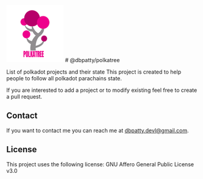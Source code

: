  
<img src="https://github.com/dbpatty/polkatree/blob/master/polkatree/img/polkatree1.png" height="150px" /> 
# @dbpatty/polkatree

List of polkadot projects and their state
This project is created to help people to follow all polkadot parachains state.
 
If you are interested to add a project or to modify existing feel free to create a pull request.
 
 
 
 
 
 
 ## Contact

If you want to contact me you can reach me at <dbpatty.devl@gmail.com>.

## License

This project uses the following license: GNU Affero General Public License v3.0
 
